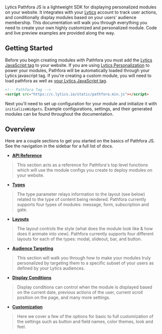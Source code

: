 Lytics Pathfora JS is a lightweight SDK for displaying personalized modules on your website. It integrates with your [Lytics](http://www.getlytics.com/) account to track user actions, and conditionally display modules based on your users' audience membership. This documentation will walk you through everything you need to create your own highly customized and personalized module. Code and live preview examples are provided along the way.

## Getting Started
Before you begin creating modules with Pathfora you must add the [Lytics JavaScript tag](https://learn.lytics.com/understanding/product-docs/lytics-javascript-tag/configuration) to your website. If you are using [Lytics Personalization](https://learn.lytics.com/understanding/product-docs/web-personalization/web-personalization-introduction) to power your modules, Pathfora will be automatically loaded through your Lytics javascript tag. If you're creating a custom module, you will need to load pathfora as well as [your Lytics JavaScript tag](https://learn.lytics.com/understanding/product-docs/lytics-javascript-tag/configuration).

``` html
<!-- Pathfora Tag -->
<script src="https://c.lytics.io/static/pathfora.min.js"></script>
```

Next you'll need to set up configuration for your module and initialize it with `initializeWidgets`. Example configurations, settings, and their generated modules can be found throughout the documentation.

## Overview
Here are a couple sections to get you started on the basics of Pathfora JS. See the navigation in the sidebar for a full list of docs.

- **[API Reference](api/methods)** 
> This section acts as a reference for Pathfora's top level functions which will use the module configs you create to deploy modules on your website.

- **[Types](types/message)** 
> The type parameter relays information to the layout (see below) related to the type of content being rendered. Pathfora currently supports four types of modules: message, form, subscription and gate.

- **[Layouts](layouts/modal)**
> The layout controls the style (what does the module look like & how does it animate into view). Pathfora currently supports four different layouts for each of the types: modal, slideout, bar, and button.

- **[Audience Targeting](targeting)**
> This section will walk you through how to make your modules truly personalized by targeting them to a specific subset of your users as defined by your Lytics audiences.

- **[Display Conditions](display_conditions)**
> Display conditions can control when the module is displayed based on the current date, previous actions of the user, current scroll position on the page, and many more settings.

- **[Customization](customization/themes)** 
> Here we cover a few of the options for basic to full customization of the settings such as button and field names, color themes, look and feel.
